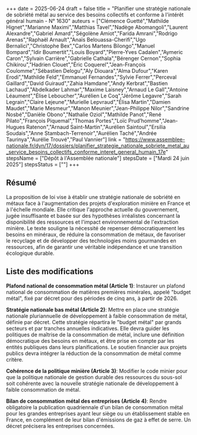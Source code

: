 +++
date = 2025-06-24
draft = false
title = "Planifier une stratégie nationale de sobriété métal au service des besoins collectifs et conforme à l'intérêt général humain - N° 1630"
auteurs = ["Clémence Guetté","Mathilde Hignet","Marianne Maximi","Matthias Tavel","Nadège Abomangoli","Laurent Alexandre","Gabriel Amard","Ségolène Amiot","Farida Amrani","Rodrigo Arenas","Raphaël Arnault","Anaïs Belouassa-Cherifi","Ugo Bernalici","Christophe Bex","Carlos Martens Bilongo","Manuel Bompard","Idir Boumertit","Louis Boyard","Pierre-Yves Cadalen","Aymeric Caron","Sylvain Carrière","Gabrielle Cathala","Bérenger Cernon","Sophia Chikirou","Hadrien Clouet","Éric Coquerel","Jean-François Coulomme","Sébastien Delogu","Aly Diouara","Alma Dufour","Karen Erodi","Mathilde Feld","Emmanuel Fernandes","Sylvie Ferrer","Perceval Gaillard","David Guiraud","Zahia Hamdane","Andy Kerbrat","Bastien Lachaud","Abdelkader Lahmar","Maxime Laisney","Arnaud Le Gall","Antoine Léaument","Élise Leboucher","Aurélien Le Coq","Jérôme Legavre","Sarah Legrain","Claire Lejeune","Murielle Lepvraud","Élisa Martin","Damien Maudet","Marie Mesmeur","Manon Meunier","Jean-Philippe Nilor","Sandrine Nosbé","Danièle Obono","Nathalie Oziol","Mathilde Panot","René Pilato","François Piquemal","Thomas Portes","Loïc Prud’homme","Jean-Hugues Ratenon","Arnaud Saint-Martin","Aurélien Saintoul","Ersilia Soudais","Anne Stambach-Terrenoir","Aurélien Taché","Andrée Taurinya","Aurélie Trouvé","Paul Vannier"]
link = "https://www.assemblee-nationale.fr/dyn/17/dossiers/planifier_strategie_nationale_sobriete_metal_au_service_besoins_collectifs_conforme_interet_general_humain_17e"
stepsName = ["Dépôt à l'Assemblée nationale"]
stepsDate = ["Mardi 24 juin 2025"]
stepsStatus = [""]
+++

## Résumé

La proposition de loi vise à établir une stratégie nationale de sobriété en métaux face à l'augmentation des projets d'exploration minière en France et à l'échelle mondiale. Elle critique l'approche actuelle du gouvernement, jugée insuffisante et basée sur des hypothèses irréalistes concernant la disponibilité des ressources et l'impact environnemental de l'extraction minière. Le texte souligne la nécessité de repenser démocratiquement les besoins en minéraux, de réduire la consommation de métaux, de favoriser le recyclage et de développer des technologies moins gourmandes en ressources, afin de garantir une véritable indépendance et une transition écologique durable.

## Liste des modifications

**Plafond national de consommation métal (Article 1)**: Instaurer un plafond national de consommation de matières premières minérales, appelé "budget métal", fixé par décret pour des périodes de cinq ans, à partir de 2026.

**Stratégie nationale bas métal (Article 2)**: Mettre en place une stratégie nationale pluriannuelle de développement à faible consommation de métal, définie par décret. Cette stratégie répartira le "budget métal" par grands secteurs et par tranches annuelles indicatives. Elle devra guider les politiques de maîtrise de la consommation de métal, inclure une définition démocratique des besoins en métaux, et être prise en compte par les entités publiques dans leurs planifications. Le soutien financier aux projets publics devra intégrer la réduction de la consommation de métal comme critère.

**Cohérence de la politique minière (Article 3)**: Modifier le code minier pour que la politique nationale de gestion durable des ressources du sous-sol soit cohérente avec la nouvelle stratégie nationale de développement à faible consommation de métal.

**Bilan de consommation métal des entreprises (Article 4)**: Rendre obligatoire la publication quadriennale d'un bilan de consommation métal pour les grandes entreprises ayant leur siège ou un établissement stable en France, en complément de leur bilan d'émissions de gaz à effet de serre. Un décret précisera les entreprises concernées.
